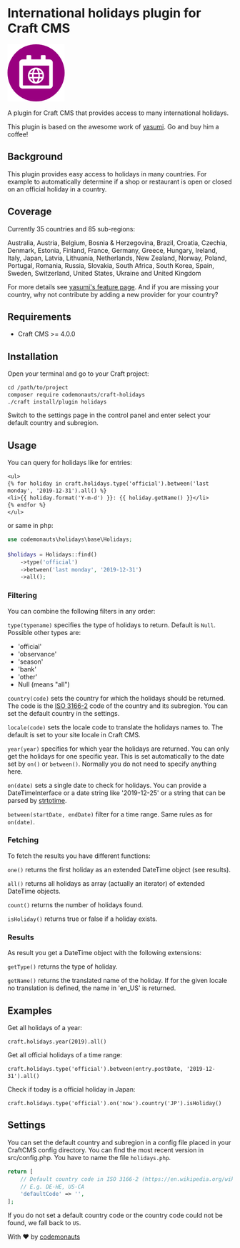 # International holidays plugin for Craft CMS

![Icon](resources/holidays.png)

A plugin for Craft CMS that provides access to many international holidays.

This plugin is based on the awesome work of [yasumi](https://azuyalabs.github.io/yasumi/). Go and buy him a coffee!

## Background

This plugin provides easy access to holidays in many countries. For example to automatically determine if a shop or restaurant is open or closed on an official holiday in a country.

## Coverage

Currently 35 countries and 85 sub-regions:

Australia,
Austria,
Belgium,
Bosnia & Herzegovina,
Brazil,
Croatia,
Czechia,
Denmark,
Estonia,
Finland,
France,
Germany,
Greece,
Hungary,
Ireland,
Italy,
Japan,
Latvia,
Lithuania,
Netherlands,
New Zealand,
Norway,
Poland,
Portugal,
Romania,
Russia,
Slovakia,
South Africa,
South Korea,
Spain,
Sweden,
Switzerland,
United States,
Ukraine and 
United Kingdom

For more details see [yasumi's feature page](https://azuyalabs.github.io/yasumi/features/). And if you are missing your country, why not contribute by adding a new provider for your country?

## Requirements

 * Craft CMS >= 4.0.0

## Installation

Open your terminal and go to your Craft project:

``` shell
cd /path/to/project
composer require codemonauts/craft-holidays
./craft install/plugin holidays
```

Switch to the settings page in the control panel and enter select your default country and subregion.  

## Usage

You can query for holidays like for entries:

``` twig
<ul>
{% for holiday in craft.holidays.type('official').between('last monday', '2019-12-31').all() %}
<li>{{ holiday.format('Y-m-d') }}: {{ holiday.getName() }}</li>
{% endfor %}
</ul>
```

or same in php:

``` php
use codemonauts\holidays\base\Holidays;

$holidays = Holidays::find()
    ->type('official')
    ->between('last monday', '2019-12-31')
    ->all();
 ```

### Filtering

You can combine the following filters in any order:

`type(typename)` specifies the type of holidays to return. Default is `Null`. Possible other types are:
* 'official'
* 'observance'
* 'season'
* 'bank'
* 'other'
* Null (means "all")

`country(code)` sets the country for which the holidays should be returned. The code is the [ISO 3166-2](https://en.wikipedia.org/wiki/ISO_3166-2) code of the country and its subregion. You can set the default country in the settings.

`locale(code)` sets the locale code to translate the holidays names to. The default is set to your site locale in Craft CMS.

`year(year)` specifies for which year the holidays are returned. You can only get the holidays for one specific year. This is set automatically to the date set by `on()` or `between()`. Normally you do not need to specify anything here.    

`on(date)` sets a single date to check for holidays. You can provide a DateTimeInterface or a date string like '2019-12-25' or a string that can be parsed by [strtotime](https://www.php.net/manual/en/datetime.formats.php).

`between(startDate, endDate)` filter for a time range. Same rules as for `on(date)`.

### Fetching

To fetch the results you have different functions:

`one()` returns the first holiday as an extended DateTime object (see results).

`all()` returns all holidays as array (actually an iterator) of extended DateTime objects.

`count()` returns the number of holidays found.

`isHoliday()` returns true or false if a holiday exists.

### Results

As result you get a DateTime object with the following extensions:

`getType()` returns the type of holiday.

`getName()` returns the translated name of the holiday. If for the given locale no translation is defined, the name in 'en_US' is returned.

## Examples

Get all holidays of a year:

``` twig
craft.holidays.year(2019).all()
 ```

Get all official holidays of a time range:

``` twig
craft.holidays.type('official').between(entry.postDate, '2019-12-31').all()
 ```

Check if today is a official holiday in Japan:

``` twig
craft.holidays.type('official').on('now').country('JP').isHoliday()
 ```

## Settings

You can set the default country and subregion in a config file placed in your CraftCMS config directory. You can find the most recent version in src/config.php. You have to name the file ``holidays.php``.

``` php
return [
    // Default country code in ISO 3166-2 (https://en.wikipedia.org/wiki/ISO_3166-2) notation.
    // E.g. DE-HE, US-CA 
    'defaultCode' => '',
];
```

If you do not set a default country code or the country code could not be found, we fall back to `US`.

With ❤ by [codemonauts](https://codemonauts.com)

